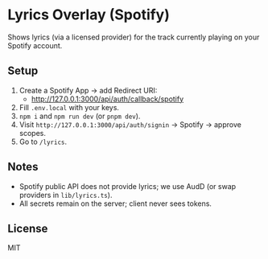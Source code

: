 # Lyrics Overlay (Spotify)

Shows lyrics (via a licensed provider) for the track currently playing on your Spotify account.

## Setup

1. Create a Spotify App → add Redirect URI:
   - http://127.0.0.1:3000/api/auth/callback/spotify
2. Fill `.env.local` with your keys.
3. `npm i` and `npm run dev` (or `pnpm dev`).
4. Visit `http://127.0.0.1:3000/api/auth/signin` → Spotify → approve scopes.
5. Go to `/lyrics`.

## Notes

- Spotify public API does not provide lyrics; we use AudD (or swap providers in `lib/lyrics.ts`).
- All secrets remain on the server; client never sees tokens.

## License

MIT

